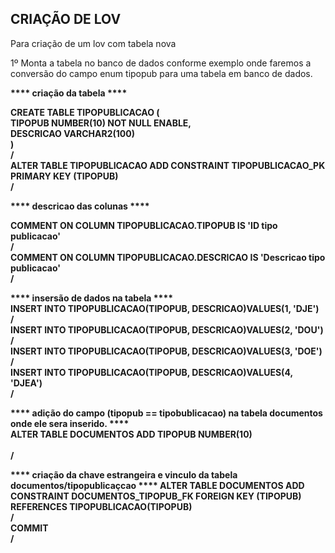 <H2>CRIAÇÃO DE LOV</H2>

<span>Para criação de um lov com tabela nova</span>

<p>1º Monta a tabela no banco de dados conforme exemplo onde faremos a conversão do campo enum tipopub para uma tabela em banco de dados.</p>
<strong>
  **** criação da tabela ****	</br>
  
  CREATE TABLE TIPOPUBLICACAO (	</br>
    TIPOPUB    NUMBER(10) NOT NULL ENABLE,	</br>
	  DESCRICAO  VARCHAR2(100)	</br>
  )		</br>
  /		</br>
  ALTER TABLE TIPOPUBLICACAO ADD CONSTRAINT TIPOPUBLICACAO_PK PRIMARY KEY (TIPOPUB)	</br>
 /	</br>

  **** descricao das colunas ****	</br>
  
  COMMENT ON COLUMN TIPOPUBLICACAO.TIPOPUB IS 'ID tipo publicacao'	</br>
  /	</br>
  COMMENT ON COLUMN TIPOPUBLICACAO.DESCRICAO IS 'Descricao tipo publicacao'	</br>
  /	</br>

  **** insersão de dados na tabela ****	</br>
  INSERT INTO TIPOPUBLICACAO(TIPOPUB, DESCRICAO)VALUES(1, 'DJE')	</br>
  /	</br>
  INSERT INTO TIPOPUBLICACAO(TIPOPUB, DESCRICAO)VALUES(2, 'DOU')	</br>
  /	</br>
  INSERT INTO TIPOPUBLICACAO(TIPOPUB, DESCRICAO)VALUES(3, 'DOE')	</br>
  /	</br>
  INSERT INTO TIPOPUBLICACAO(TIPOPUB, DESCRICAO)VALUES(4, 'DJEA')	</br>
  /	</br>

  **** adição do campo (tipopub == tipobublicacao) na tabela documentos onde ele sera inserido. ****	</br>
  ALTER TABLE DOCUMENTOS ADD TIPOPUB NUMBER(10)	</br>	</br>
  /	</br>

  **** criação da chave estrangeira e vinculo da tabela documentos/tipopublicaçcao ****
  ALTER TABLE DOCUMENTOS ADD CONSTRAINT DOCUMENTOS_TIPOPUB_FK FOREIGN KEY (TIPOPUB)  REFERENCES TIPOPUBLICACAO(TIPOPUB)	</br>
  /	</br>
  COMMIT	</br>
  /	</br>
  </strong>

  
